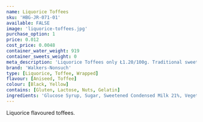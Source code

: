 ```yaml
---
name: Liquorice Toffees
sku: 'HBG-JR-071-01'
available: FALSE
image: 'liquorice-toffees.jpg'
purchase_option: 1
price: 0.012
cost_price: 0.0048
container_water_weight: 919
container_sweets_weight: 0
meta_description: 'Liquorice Toffees only Ł1.20/100g. Traditional sweets and more at Humbugs Confectionery Store. Specialists in satisfying your sweet tooth!'
brand: 'Walkers-Nonsuch'
type: [Liquorice, Toffee, Wrapped]
flavour: [Aniseed, Toffee]
colour: [Black, Yellow]
contains: [Gluten, Lactose, Nuts, Gelatin]
ingredients: 'Glucose Syrup, Sugar, Sweetened Condensed Milk 21%, Vegetable Oil (Palm Oil), Black Treacle 5%, Natural Colour (Vegetable Carbon), Liquorice Extract 0.7%, Salt, Emulsifier (E471), Oil of Aniseed.'
---
```

Liquorice flavoured toffees.